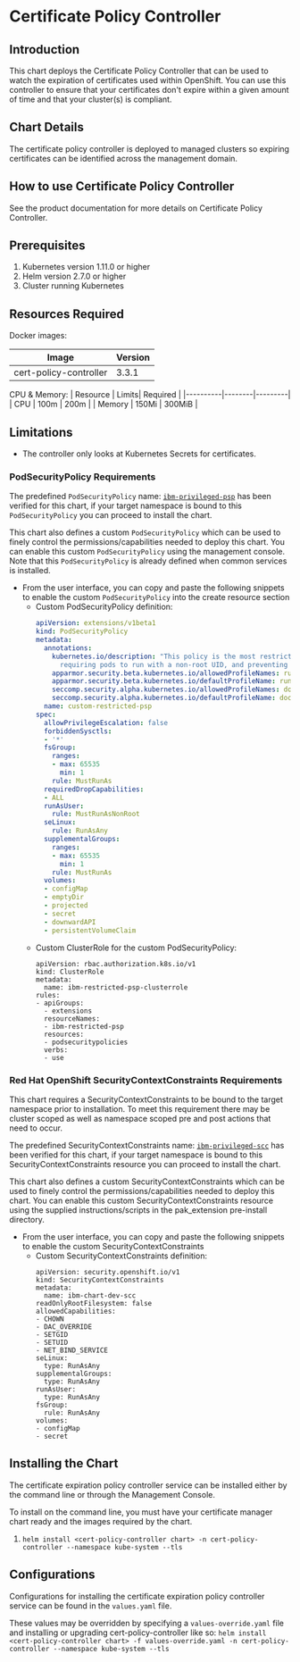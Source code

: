 # Certificate Policy Controller

## Introduction
This chart deploys the Certificate Policy Controller that can be used to watch the expiration of certificates used within OpenShift. You can use this controller to ensure that your certificates don't expire within a given amount of time and that your cluster(s) is compliant.

## Chart Details
The certificate policy controller is deployed to managed clusters so expiring
certificates can be identified across the management domain.

## How to use Certificate Policy Controller
See the product documentation for more details on Certificate Policy Controller.

## Prerequisites
1. Kubernetes version 1.11.0 or higher
2. Helm version 2.7.0 or higher
3. Cluster running Kubernetes

## Resources Required
Docker images:

| Image                        | Version |
| ---------------------------- | ------- |
| cert-policy-controller       | 3.3.1   |

CPU & Memory:
| Resource | Limits| Required |
|----------|--------|---------|
| CPU      |  100m  | 200m  |
| Memory   |  150Mi | 300MiB |

## Limitations
* The controller only looks at Kubernetes Secrets for certificates.

### PodSecurityPolicy Requirements
The predefined `PodSecurityPolicy` name: [`ibm-privileged-psp`](https://ibm.biz/cpkspec-psp) has been verified for this chart, if your target namespace is bound to this `PodSecurityPolicy` you can proceed to install the chart.

This chart also defines a custom `PodSecurityPolicy` which can be used to finely control the permissions/capabilities needed to deploy this chart. You can enable this custom `PodSecurityPolicy` using the management console. Note that this `PodSecurityPolicy` is already defined when common services is installed.

- From the user interface, you can copy and paste the following snippets to enable the custom `PodSecurityPolicy` into the create resource section
  - Custom PodSecurityPolicy definition:
    ```yaml
    apiVersion: extensions/v1beta1
    kind: PodSecurityPolicy
    metadata:
      annotations:
        kubernetes.io/description: "This policy is the most restrictive,
          requiring pods to run with a non-root UID, and preventing pods from accessing the host."
        apparmor.security.beta.kubernetes.io/allowedProfileNames: runtime/default
        apparmor.security.beta.kubernetes.io/defaultProfileName: runtime/default
        seccomp.security.alpha.kubernetes.io/allowedProfileNames: docker/default
        seccomp.security.alpha.kubernetes.io/defaultProfileName: docker/default
      name: custom-restricted-psp
    spec:
      allowPrivilegeEscalation: false
      forbiddenSysctls:
      - '*'
      fsGroup:
        ranges:
        - max: 65535
          min: 1
        rule: MustRunAs
      requiredDropCapabilities:
      - ALL
      runAsUser:
        rule: MustRunAsNonRoot
      seLinux:
        rule: RunAsAny
      supplementalGroups:
        ranges:
        - max: 65535
          min: 1
        rule: MustRunAs
      volumes:
      - configMap
      - emptyDir
      - projected
      - secret
      - downwardAPI
      - persistentVolumeClaim
    ```
  - Custom ClusterRole for the custom PodSecurityPolicy:
    ```
    apiVersion: rbac.authorization.k8s.io/v1
    kind: ClusterRole
    metadata:
      name: ibm-restricted-psp-clusterrole
    rules:
    - apiGroups:
      - extensions
      resourceNames:
      - ibm-restricted-psp
      resources:
      - podsecuritypolicies
      verbs:
      - use
    ```

### Red Hat OpenShift SecurityContextConstraints Requirements
This chart requires a SecurityContextConstraints to be bound to the target namespace prior to installation. To meet this requirement there may be cluster scoped as well as namespace scoped pre and post actions that need to occur.

The predefined SecurityContextConstraints name: [`ibm-privileged-scc`](https://ibm.biz/cpkspec-scc) has been verified for this chart, if your target namespace is bound to this SecurityContextConstraints resource you can proceed to install the chart.

This chart also defines a custom SecurityContextConstraints which can be used to finely control the permissions/capabilities needed to deploy this chart. You can enable this custom SecurityContextConstraints resource using the supplied instructions/scripts in the pak_extension pre-install directory.

- From the user interface, you can copy and paste the following snippets to enable the custom SecurityContextConstraints
  - Custom SecurityContextConstraints definition:
    ```
    apiVersion: security.openshift.io/v1
    kind: SecurityContextConstraints
    metadata:
      name: ibm-chart-dev-scc
    readOnlyRootFilesystem: false
    allowedCapabilities:
    - CHOWN
    - DAC_OVERRIDE
    - SETGID
    - SETUID
    - NET_BIND_SERVICE
    seLinux:
      type: RunAsAny
    supplementalGroups:
      type: RunAsAny
    runAsUser:
      type: RunAsAny
    fsGroup:
      rule: RunAsAny
    volumes:
    - configMap
    - secret
    ```

## Installing the Chart
The certificate expiration policy controller service can be installed either by the command line or through the Management Console.

To install on the command line, you must have your certificate manager chart ready and the images required by the chart.
1. `helm install <cert-policy-controller chart> -n cert-policy-controller --namespace kube-system --tls`

## Configurations
Configurations for installing the certificate expiration policy controller service can be found in the `values.yaml` file.

These values may be overridden by specifying a `values-override.yaml` file and installing or upgrading cert-policy-controller like so:
`helm install <cert-policy-controller chart> -f values-override.yaml -n cert-policy-controller --namespace kube-system --tls`

